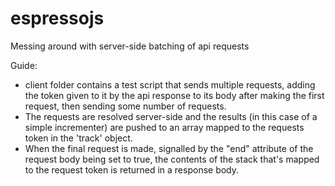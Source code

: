 # espressojs
Messing around with server-side batching of api requests

Guide:

- client folder contains a test script that sends multiple requests, adding the token given to it by the api response to its body after making the first request, then sending some number of requests.
- The requests are resolved server-side and the results (in this case of a simple incrementer) are pushed to an array mapped to the requests token in the 'track' object.
- When the final request is made, signalled by the "end" attribute of the request body being set to true, the contents of the stack that's mapped to the request token is returned in a response body.
